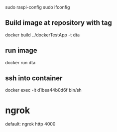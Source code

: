 
sudo raspi-config
sudo ifconfig



## Build image at repository with tag
docker build ../dockerTestApp -t dta

## run image
docker run dta

## ssh into container
docker exec -it d1bea44b0d6f bin/sh


# ngrok
default:
ngrok http 4000
